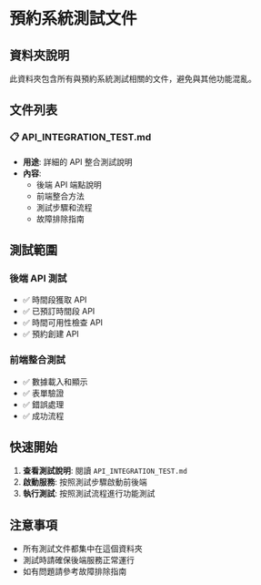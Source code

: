 # 預約系統測試文件

## 資料夾說明

此資料夾包含所有與預約系統測試相關的文件，避免與其他功能混亂。

## 文件列表

### 📋 API_INTEGRATION_TEST.md

- **用途**: 詳細的 API 整合測試說明
- **內容**:
  - 後端 API 端點說明
  - 前端整合方法
  - 測試步驟和流程
  - 故障排除指南

## 測試範圍

### 後端 API 測試

- ✅ 時間段獲取 API
- ✅ 已預訂時間段 API
- ✅ 時間可用性檢查 API
- ✅ 預約創建 API

### 前端整合測試

- ✅ 數據載入和顯示
- ✅ 表單驗證
- ✅ 錯誤處理
- ✅ 成功流程

## 快速開始

1. **查看測試說明**: 閱讀 `API_INTEGRATION_TEST.md`
2. **啟動服務**: 按照測試步驟啟動前後端
3. **執行測試**: 按照測試流程進行功能測試

## 注意事項

- 所有測試文件都集中在這個資料夾
- 測試時請確保後端服務正常運行
- 如有問題請參考故障排除指南
